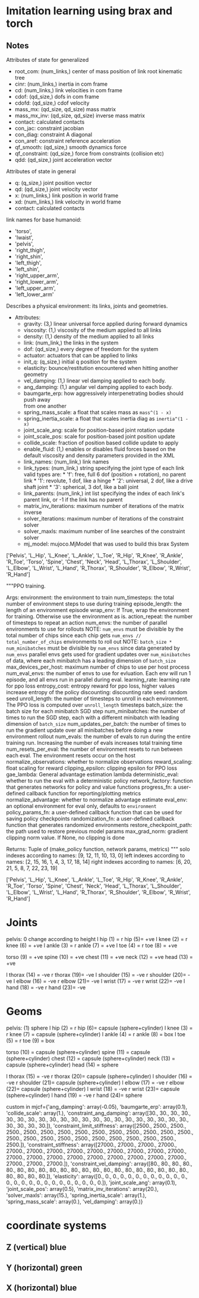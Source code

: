 # Imitation learning using brax and torch

## Notes

Attributes of state for generalized
- root_com: (num_links,) center of mass position of link root kinematic tree
- cinr: (num_links,) inertia in com frame
- cd: (num_links,) link velocities in com frame
- cdof: (qd_size,) dofs in com frame
- cdofd: (qd_size,) cdof velocity
- mass_mx: (qd_size, qd_size) mass matrix
- mass_mx_inv: (qd_size, qd_size) inverse mass matrix
- contact: calculated contacts
- con_jac: constraint jacobian
- con_diag: constraint A diagonal
- con_aref: constraint reference acceleration
- qf_smooth: (qd_size,) smooth dynamics force
- qf_constraint: (qd_size,) force from constraints (collision etc)
- qdd: (qd_size,) joint acceleration vector

Attributes of state in general
- q: (q_size,) joint position vector
- qd: (qd_size,) joint velocity vector
- x: (num_links,) link position in world frame
- xd: (num_links,) link velocity in world frame
- contact: calculated contacts

link names for base humanoid:
- 'torso', 
- 'lwaist', 
- 'pelvis', 
- 'right_thigh', 
- 'right_shin', 
- 'left_thigh', 
- 'left_shin', 
- 'right_upper_arm', 
- 'right_lower_arm', 
- 'left_upper_arm', 
- 'left_lower_arm'


Describes a physical environment: its links, joints and geometries.

- Attributes:
    - gravity: (3,) linear universal force applied during forward dynamics
    - viscosity: (1,) viscosity of the medium applied to all links
    - density: (1,) density of the medium applied to all links
    - link: (num_link,) the links in the system
    - dof: (qd_size,) every degree of freedom for the system
    - actuator: actuators that can be applied to links
    - init_q: (q_size,) initial q position for the system
    - elasticity: bounce/restitution encountered when hitting another geometry
    - vel_damping: (1,) linear vel damping applied to each body.
    - ang_damping: (1,) angular vel damping applied to each body.
    - baumgarte_erp: how aggressively interpenetrating bodies should push away\
                from one another
    - spring_mass_scale: a float that scales mass as `mass^(1 - x)`
    - spring_inertia_scale: a float that scales inertia diag as `inertia^(1 - x)`
    - joint_scale_ang: scale for position-based joint rotation update
    - joint_scale_pos: scale for position-based joint position update
    - collide_scale: fraction of position based collide update to apply
    - enable_fluid: (1,) enables or disables fluid forces based on the
      default viscosity and density parameters provided in the XML
    - link_names: (num_link,) link names
    - link_types: (num_link,) string specifying the joint type of each link
                valid types are:
                * 'f': free, full 6 dof (position + rotation), no parent link
                * '1': revolute,  1 dof, like a hinge
                * '2': universal, 2 dof, like a drive shaft joint
                * '3': spherical, 3 dof, like a ball joint
    - link_parents: (num_link,) int list specifying the index of each link's
                  parent link, or -1 if the link has no parent
    - matrix_inv_iterations: maximum number of iterations of the matrix inverse
    - solver_iterations: maximum number of iterations of the constraint solver
    - solver_maxls: maximum number of line searches of the constraint solver
    - mj_model: mujoco.MjModel that was used to build this brax System


['Pelvis', 'L_Hip', 'L_Knee', 'L_Ankle', 'L_Toe', 'R_Hip', 'R_Knee', 'R_Ankle', 'R_Toe', 'Torso', 'Spine', 'Chest', 'Neck', 'Head', 'L_Thorax', 'L_Shoulder', 'L_Elbow', 'L_Wrist', 'L_Hand', 'R_Thorax', 'R_Shoulder', 'R_Elbow', 'R_Wrist', 'R_Hand']

 """PPO training.

  Args:
    environment: the environment to train
    num_timesteps: the total number of environment steps to use during training
    episode_length: the length of an environment episode
    wrap_env: If True, wrap the environment for training. Otherwise use the
      environment as is.
    action_repeat: the number of timesteps to repeat an action
    num_envs: the number of parallel environments to use for rollouts
      NOTE: `num_envs` must be divisible by the total number of chips since each
        chip gets `num_envs // total_number_of_chips` environments to roll out
      NOTE: `batch_size * num_minibatches` must be divisible by `num_envs` since
        data generated by `num_envs` parallel envs gets used for gradient
        updates over `num_minibatches` of data, where each minibatch has a
        leading dimension of `batch_size`
    max_devices_per_host: maximum number of chips to use per host process
    num_eval_envs: the number of envs to use for evluation. Each env will run 1
      episode, and all envs run in parallel during eval.
    learning_rate: learning rate for ppo loss
    entropy_cost: entropy reward for ppo loss, higher values increase entropy of
      the policy
    discounting: discounting rate
    seed: random seed
    unroll_length: the number of timesteps to unroll in each environment. The
      PPO loss is computed over `unroll_length` timesteps
    batch_size: the batch size for each minibatch SGD step
    num_minibatches: the number of times to run the SGD step, each with a
      different minibatch with leading dimension of `batch_size`
    num_updates_per_batch: the number of times to run the gradient update over
      all minibatches before doing a new environment rollout
    num_evals: the number of evals to run during the entire training run.
      Increasing the number of evals increases total training time
    num_resets_per_eval: the number of environment resets to run between each
      eval. The environment resets occur on the host
    normalize_observations: whether to normalize observations
    reward_scaling: float scaling for reward
    clipping_epsilon: clipping epsilon for PPO loss
    gae_lambda: General advantage estimation lambda
    deterministic_eval: whether to run the eval with a deterministic policy
    network_factory: function that generates networks for policy and value
      functions
    progress_fn: a user-defined callback function for reporting/plotting metrics
    normalize_advantage: whether to normalize advantage estimate
    eval_env: an optional environment for eval only, defaults to `environment`
    policy_params_fn: a user-defined callback function that can be used for
      saving policy checkpoints
    randomization_fn: a user-defined callback function that generates randomized
      environments
    restore_checkpoint_path: the path used to restore previous model params
    max_grad_norm: gradient clipping norm value. If None, no clipping is done

  Returns:
    Tuple of (make_policy function, network params, metrics)
  """
solo indexes according to names: [9, 12, 11, 10, 13, 0]
left indexes according to names: [2, 15, 16, 1, 4, 3, 17, 18, 14]
right indexes according to names: [6, 20, 21, 5, 8, 7, 22, 23, 19]

['Pelvis', 'L_Hip', 'L_Knee', 'L_Ankle', 'L_Toe', 'R_Hip', 'R_Knee', 'R_Ankle', 'R_Toe', 'Torso', 'Spine', 'Chest', 'Neck', 'Head', 'L_Thorax', 'L_Shoulder', 'L_Elbow', 'L_Wrist', 'L_Hand', 'R_Thorax', 'R_Shoulder', 'R_Elbow', 'R_Wrist', 'R_Hand']

# Joints
pelvis: 0 change according to height
l hip (1) = r hip (5)= +ve
l knee (2) = r knee (6) = +ve
l ankle (3) = r ankle (7) = +ve
l toe (4) = r toe (8) = +ve

torso (9) = +ve
spine (10) = +ve
chest (11) = +ve
neck (12) = +ve
head (13) = +ve

l thorax (14) = -ve r thorax (19)= -ve
l shoulder (15) = -ve r shoulder (20)= -ve
l elbow (16) = -ve r elbow (21)= -ve
l wrist (17) = -ve r wrist (22)= -ve
l hand (18) = -ve r hand (23)= -ve

# Geoms

pelvis: (1) sphere
l hip (2) = r hip (6)= capsule (sphere+cylinder)
l knee (3) = r knee (7) = capsule (sphere+cylinder)
l ankle (4) = r ankle (8) = box
l toe (5) = r toe (9) = box

torso (10) = capsule (sphere+cylinder)
spine (11) = capsule (sphere+cylinder)
chest (12) = capsule (sphere+cylinder)
neck (13) = capsule (sphere+cylinder)
head (14) = sphere

l thorax (15) = -ve r thorax (20)= capsule (sphere+cylinder)
l shoulder (16) = -ve r shoulder (21)= capsule (sphere+cylinder)
l elbow (17) = -ve r elbow (22)= capsule (sphere+cylinder)
l wrist (18) = -ve r wrist (23)= capsule (sphere+cylinder)
l hand (19) = -ve r hand (24)= sphere




custom in mjcf={'ang_damping': array(-0.05), 'baumgarte_erp': array(0.1), 'collide_scale': array(1.), 'constraint_ang_damping': array([30., 30., 30., 30., 30., 30., 30., 30., 30., 30., 30., 30., 30.,
       30., 30., 30., 30., 30., 30., 30., 30., 30., 30., 30., 30.]), 'constraint_limit_stiffness': array([2500., 2500., 2500., 2500., 2500., 2500., 2500., 2500., 2500.,
       2500., 2500., 2500., 2500., 2500., 2500., 2500., 2500., 2500.,
       2500., 2500., 2500., 2500., 2500., 2500., 2500.]), 'constraint_stiffness': array([27000., 27000., 27000., 27000., 27000., 27000., 27000., 27000.,
       27000., 27000., 27000., 27000., 27000., 27000., 27000., 27000.,
       27000., 27000., 27000., 27000., 27000., 27000., 27000., 27000.,
       27000.]), 'constraint_vel_damping': array([80., 80., 80., 80., 80., 80., 80., 80., 80., 80., 80., 80., 80.,
       80., 80., 80., 80., 80., 80., 80., 80., 80., 80., 80., 80.]), 'elasticity': array([0., 0., 0., 0., 0., 0., 0., 0., 0., 0., 0., 0., 0., 0., 0., 0., 0.,
       0., 0., 0., 0., 0., 0., 0., 0.]), 'joint_scale_ang': array(0.1), 'joint_scale_pos': array(0.5), 'matrix_inv_iterations': array(20.), 'solver_maxls': array(15.), 'spring_inertia_scale': array(1.), 'spring_mass_scale': array(0.), 'vel_damping': array(0.)}



# coordinate systems

## Z (vertical) blue
## Y (horizontal) green
## X (horizontal) blue